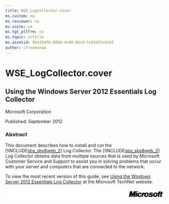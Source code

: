 ```yaml
---
title: WSE_LogCollector.cover
ms.custom: na
ms.reviewer: na
ms.suite: na
ms.tgt_pltfrm: na
ms.topic: article
ms.assetid: 96433df6-6068-4c04-86cd-fc03425c41e5
author: cfreemanwa
---
```

# WSE_LogCollector.cover
  
## Using the Windows Server 2012 Essentials Log Collector  
Microsoft Corporation  
  
Published: September 2012  
  
### Abstract  
This document describes how to install and run the [!INCLUDE[sbs_sbs8web_2](../Token/sbs_sbs8web_2_md.md)] Log Collector. The [!INCLUDE[sbs_sbs8web_2](../Token/sbs_sbs8web_2_md.md)] Log Collector obtains data from multiple sources that is used by Microsoft Customer Service and Support to assist you in solving problems that occur with your server and computers that are connected to the network.  
  
To view the most recent version of this guide, see [Using the Windows Server 2012 Essentials Log Collector](http://go.microsoft.com/fwlink/?LinkId=255211) at the Microsoft TechNet website.  
  
![](../Image/DocCoverBottom.gif)  
  
